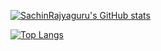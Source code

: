 

[![SachinRajyaguru's GitHub stats](https://github-readme-stats.vercel.app/api?username=SachinRajyaguru&count_private=true&show_icons=true&theme=dark&bg_color=145,#6496c8,#719bcdff)](https://github.com/anuraghazra/github-readme-stats)


[![Top Langs](https://github-readme-stats.vercel.app/api/top-langs/?username=SachinRajyaguru&langs_count=3)](https://github.com/anuraghazra/github-readme-stats)
